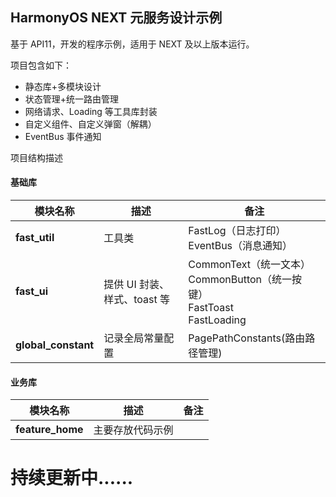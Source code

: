 ## HarmonyOS NEXT 元服务设计示例

基于 API11，开发的程序示例，适用于 NEXT 及以上版本运行。

项目包含如下：

+ 静态库+多模块设计
+ 状态管理+统一路由管理
+ 网络请求、Loading 等工具库封装
+ 自定义组件、自定义弹窗（解耦）
+ EventBus 事件通知


项目结构描述

#### 基础库

| 模块名称                | 描述                  | 备注                                                                       |
|---------------------|---------------------|--------------------------------------------------------------------------|
| **fast_util**       | 工具类                 | FastLog（日志打印）<br/>EventBus（消息通知）                                         |
| **fast_ui**         | 提供 UI 封装、样式、toast 等 | CommonText（统一文本）<br/>CommonButton（统一按键）<br/> FastToast <br/> FastLoading |
| **global_constant** | 记录全局常量配置            | PagePathConstants(路由路径管理)                                                |

#### 业务库
| 模块名称                | 描述                  | 备注                                                                       |
|---------------------|---------------------|--------------------------------------------------------------------------|
| **feature_home**    | 主要存放代码示例            |                                      |



# 持续更新中......
